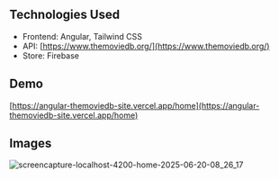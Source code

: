 ## Technologies Used

* Frontend: Angular, Tailwind CSS
* API: [https://www.themoviedb.org/](https://www.themoviedb.org/)
* Store: Firebase
  
## Demo

[https://angular-themoviedb-site.vercel.app/home](https://angular-themoviedb-site.vercel.app/home)

## Images

![screencapture-localhost-4200-home-2025-06-20-08_26_17](https://github.com/user-attachments/assets/d58ef4eb-9247-4da9-b4be-ce3b93686b2e)


